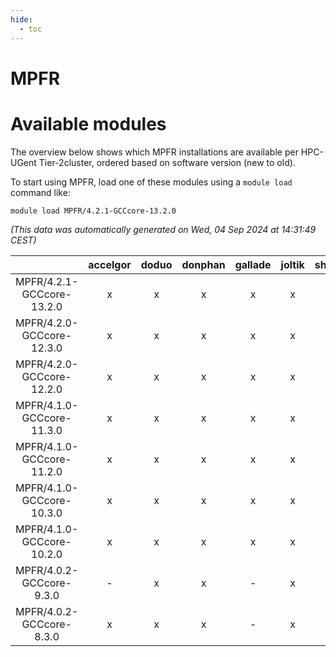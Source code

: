 ```yaml
---
hide:
  - toc
---
```


MPFR
====

# Available modules


The overview below shows which MPFR installations are available per HPC-UGent Tier-2cluster, ordered based on software version (new to old).

To start using MPFR, load one of these modules using a `module load` command like:

```shell
module load MPFR/4.2.1-GCCcore-13.2.0
```

*(This data was automatically generated on Wed, 04 Sep 2024 at 14:31:49 CEST)*  

| |accelgor|doduo|donphan|gallade|joltik|shinx|skitty|
| :---: | :---: | :---: | :---: | :---: | :---: | :---: | :---: |
|MPFR/4.2.1-GCCcore-13.2.0|x|x|x|x|x|x|x|
|MPFR/4.2.0-GCCcore-12.3.0|x|x|x|x|x|x|x|
|MPFR/4.2.0-GCCcore-12.2.0|x|x|x|x|x|-|x|
|MPFR/4.1.0-GCCcore-11.3.0|x|x|x|x|x|x|x|
|MPFR/4.1.0-GCCcore-11.2.0|x|x|x|x|x|-|x|
|MPFR/4.1.0-GCCcore-10.3.0|x|x|x|x|x|-|x|
|MPFR/4.1.0-GCCcore-10.2.0|x|x|x|x|x|-|x|
|MPFR/4.0.2-GCCcore-9.3.0|-|x|x|-|x|-|x|
|MPFR/4.0.2-GCCcore-8.3.0|x|x|x|-|x|-|x|
